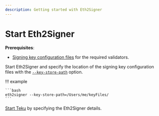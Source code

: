 ```yaml
---
description: Getting started with Eth2Signer
---
```


# Start Eth2Signer

**Prerequisites**:

* [Signing key configuration files] for the required validators.

Start Eth2Signer and specify the location of the signing key configuration files
with the [`--key-store-path`](../../Reference/CLI/CLI-Syntax.md#key-store-path) option.

!!! example

    ```bash
    eth2signer --key-store-path=/Users/me/keyFiles/
    ```

[Start Teku] by specifying the Eth2Signer details.

<!-- Links -->
[Signing key configuration files]: ../Use-Signing-Keys.md
[Start Teku]: https://docs.teku.pegasys.tech/en/latest/HowTo/External-Signer/Use-External-Signer/
